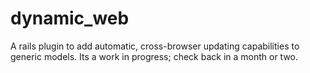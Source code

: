 dynamic_web
===========

A rails plugin to add automatic, cross-browser updating capabilities to generic models. Its a work in progress; check back in a month or two.
